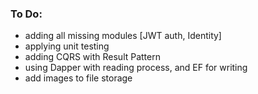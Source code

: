 ### To Do:
 - adding all missing modules [JWT auth, Identity]
 - applying unit testing
 - adding CQRS with Result Pattern 
 - using Dapper with reading process, and EF for writing
 - add images to file storage 